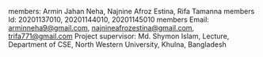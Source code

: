 members: Armin Jahan Neha, Najnine Afroz Estina, Rifa Tamanna
members Id: 20201137010, 20201144010, 20201145010
members Email: arminneha9@gmail.com, najnineafrozestina@gmail.com, trifa771@gmail.com
Project supervisor: Md. Shymon Islam, Lecture, Department of CSE, North Western University, Khulna, Bangladesh
